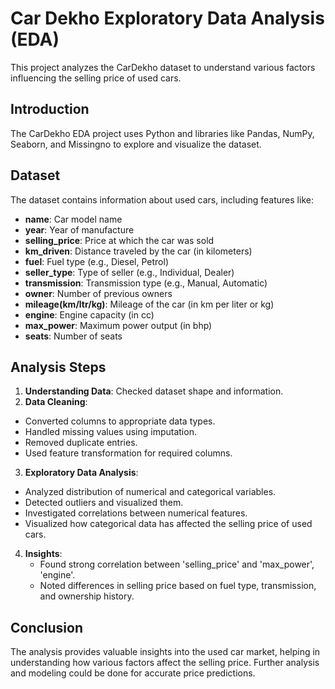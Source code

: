 
# Car Dekho Exploratory Data Analysis (EDA)

This project analyzes the CarDekho dataset to understand various factors influencing the selling price of used cars.

## Introduction

The CarDekho EDA project uses Python and libraries like Pandas, NumPy, Seaborn, and Missingno to explore and visualize the dataset.

## Dataset

The dataset contains information about used cars, including features like:

- **name**: Car model name
- **year**: Year of manufacture
- **selling_price**: Price at which the car was sold
- **km_driven**: Distance traveled by the car (in kilometers)
- **fuel**: Fuel type (e.g., Diesel, Petrol)
- **seller_type**: Type of seller (e.g., Individual, Dealer)
- **transmission**: Transmission type (e.g., Manual, Automatic)
- **owner**: Number of previous owners
- **mileage(km/ltr/kg)**: Mileage of the car (in km per liter or kg)
- **engine**: Engine capacity (in cc)
- **max_power**: Maximum power output (in bhp)
- **seats**: Number of seats

## Analysis Steps

1. **Understanding Data**: Checked dataset shape and information.
2. **Data Cleaning**:
- Converted columns to appropriate data types.
- Handled missing values using imputation.
- Removed duplicate entries.
- Used feature transformation for required columns. 
3. **Exploratory Data Analysis**:
- Analyzed distribution of numerical and categorical variables.
- Detected outliers and visualized them.
- Investigated correlations between numerical features.
- Visualized how categorical data has affected the selling price of used cars.
4. **Insights**:
   - Found strong correlation between 'selling_price' and 'max_power', 'engine'.
   - Noted differences in selling price based on fuel type, transmission, and ownership history.

## Conclusion

The analysis provides valuable insights into the used car market, helping in understanding how various factors affect the selling price. Further analysis and modeling could be done for accurate price predictions.

